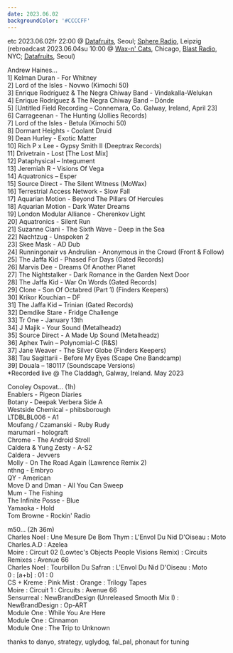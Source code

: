 ```yaml
---
date: 2023.06.02
backgroundColor: '#CCCCFF'
---
```


etc 2023.06.02fr 22:00 @ [Datafruits](http://www.datafruits.fm/), Seoul; [Sphere Radio](http://www.sphere-radio.net/), Leipzig  
(rebroadcast 2023.06.04su 10:00 @ [Wax-n' Cats](http://www.twitch.tv/waxncats), Chicago, [Blast Radio](https://blastradio.com/kimochisound), NYC; [Datafruits](http://www.datafruits.fm/), Seoul)  

Andrew Haines...  
1\] Kelman Duran - For Whitney  
2\] Lord of the Isles - Novwo (Kimochi 50)  
3\] Enrique Rodríguez & The Negra Chiway Band - Vindakalla-Welukan  
4\] Enrique Rodríguez & The Negra Chiway Band – Dónde  
5\] \[Untitled Field Recording – Connemara, Co. Galway, Ireland, April 23\]  
6\] Carrageenan - The Hunting (Jollies Records)  
7\] Lord of the Isles - Betula (Kimochi 50)  
8\] Dormant Heights - Coolant Druid  
9\] Dean Hurley - Exotic Matter  
10\] Rich P x Lee - Gypsy Smith II (Deeptrax Records)  
11\] Drivetrain - Lost \[The Lost Mix\]  
12\] Pataphysical – Integument  
13\] Jeremiah R - Visions Of Vega  
14\] Aquatronics – Esper  
15\] Source Direct - The Silent Witness (MoWax)  
16\] Terrestrial Access Network - Slow Fall  
17\] Aquarian Motion - Beyond The Pillars Of Hercules  
18\] Aquarian Motion - Dark Water Dreams  
19\] London Modular Alliance - Cherenkov Light  
20\] Aquatronics - Silent Run  
21\] Suzanne Ciani - The Sixth Wave - Deep in the Sea  
22\] Nachtzug - Unspoken 2  
23\] Skee Mask - AD Dub  
24\] Runningonair vs Andrulian - Anonymous in the Crowd (Front & Follow)  
25\] The Jaffa Kid - Phased For Days (Gated Records)  
26\] Marvis Dee - Dreams Of Another Planet  
27\] The Nightstalker - Dark Romance in the Garden Next Door  
28\] The Jaffa Kid - War On Words (Gated Records)  
29\] Clone - Son Of Octabred (Part 1) (Finders Keepers)  
30\] Krikor Kouchian – DF  
31\] The Jaffa Kid – Trinian (Gated Records)  
32\] Demdike Stare - Fridge Challenge  
33\] Tr One - January 13th  
34\] J Majik - Your Sound (Metalheadz)  
35\] Source Direct - A Made Up Sound (Metalheadz)  
36\] Aphex Twin – Polynomial-C (R&S)  
37\] Jane Weaver - The Silver Globe (Finders Keepers)  
38\] Tau Sagittarii - Before My Eyes (Scape One Bandcamp)  
39\] Douala – 180117 (Soundscape Versions)  
\*Recorded live @ The Claddagh, Galway, Ireland. May 2023  

Conoley Ospovat... (1h)  
Enablers - Pigeon Diaries  
Botany - Deepak Verbera Side A  
Westside Chemical - phibsborough  
LTDBLBL006 - A1  
Moufang / Czamanski - Ruby Rudy  
marumari - holograft  
Chrome - The Android Stroll  
Caldera & Yung Zesty - A-S2  
Caldera - Jevvers  
Molly - On The Road Again (Lawrence Remix 2)  
nthng - Embryo  
QY - American  
Move D and Dman - All You Can Sweep  
Mum - The Fishing  
The Infinite Posse - Blue  
Yamaoka - Hold  
Tom Browne - Rockin' Radio  

m50... (2h 36m)  
Charles Noel : Une Mesure De Bom Thym : L'Envol Du Nid D'Oiseau : Moto  
Charles.A.D : Azelea  
Moire : Circuit 02 (Lowtec's Objects People Visions Remix) : Circuits Remixes : Avenue 66  
Charles Noel : Tourbillon Du Safran : L'Envol Du Nid D'Oiseau : Moto  
0 : \[a+b\] : 01 : 0  
CS + Kreme : Pink Mist : Orange : Trilogy Tapes  
Moire : Circuit 1 : Circuits : Avenue 66  
Sensurreal : NewBrandDesign (Unreleased Smooth Mix I) : NewBrandDesign : Op-ART  
Module One : While You Are Here  
Module One : Cinnamon  
Module One : The Trip to Unknown  

thanks to danyo, strategy, uglydog, fal\_pal, phonaut for tuning